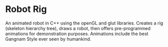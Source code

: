 # Robot Rig
An animated robot in C++ using the openGL and glut libraries.
Creates a rig (skeleton hierarchy tree), draws a robot, then offers pre-programmed animations for demonstration purposes. Animations include the best Gangnam Style ever seen by humankind.
